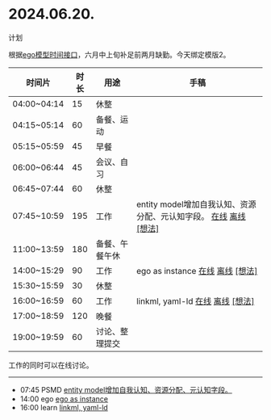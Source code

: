 # 2024.06.20.
计划  

根据[ego模型时间接口](https://gitee.com/hyg/blog/blob/master/timeflow.md)，六月中上旬补足前两月缺勤。今天绑定模版2。

| 时间片 | 时长 | 用途 | 手稿 |
| --- | --- | --- | --- |
| 04:00~04:14 | 15 | 休整 |  |
| 04:15~05:14 | 60 | 备餐、运动 |  |
| 05:15~05:59 | 45 | 早餐 |  |
| 06:00~06:44 | 45 | 会议、自习 |  |
| 06:45~07:44 | 60 | 休整 |  |
| 07:45~10:59 | 195 | 工作 | entity model增加自我认知、资源分配、元认知字段。  [在线](http://simp.ly/p/3GXNTh) [离线](../../draft/2024/06/20240620074500.md) <a href="mailto:huangyg@mars22.com?subject=关于2024.06.20.[entity model增加自我认知、资源分配、元认知字段。]任务&body=日期: 20240620%0D%0A序号: 5%0D%0A手稿:../../draft/2024/06/20240620074500.md%0D%0A---请勿修改邮件主题及以上内容 从下一行开始写您的想法---%0D%0A">[想法]</a> |
| 11:00~13:59 | 180 | 备餐、午餐午休 |  |
| 14:00~15:29 | 90 | 工作 | ego as instance  [在线](http://simp.ly/p/lsBYG9) [离线](../../draft/2024/06/20240620140000.md) <a href="mailto:huangyg@mars22.com?subject=关于2024.06.20.[ego as instance]任务&body=日期: 20240620%0D%0A序号: 7%0D%0A手稿:../../draft/2024/06/20240620140000.md%0D%0A---请勿修改邮件主题及以上内容 从下一行开始写您的想法---%0D%0A">[想法]</a> |
| 15:30~15:59 | 30 | 休整 |  |
| 16:00~16:59 | 60 | 工作 | linkml, yaml-ld  [在线](http://simp.ly/p/MpcbHD) [离线](../../draft/2024/06/20240620160000.md) <a href="mailto:huangyg@mars22.com?subject=关于2024.06.20.[linkml, yaml-ld]任务&body=日期: 20240620%0D%0A序号: 9%0D%0A手稿:../../draft/2024/06/20240620160000.md%0D%0A---请勿修改邮件主题及以上内容 从下一行开始写您的想法---%0D%0A">[想法]</a> |
| 17:00~18:59 | 120 | 晚餐 |  |
| 19:00~19:59 | 60 | 讨论、整理提交 |  |

工作的同时可以在线讨论。

---

- 07:45	PSMD  [entity model增加自我认知、资源分配、元认知字段。](../../../draft/2024/06/20240620074500.md)
- 14:00	ego  [ego as instance](../../../draft/2024/06/20240620140000.md)
- 16:00	learn  [linkml, yaml-ld](../../../draft/2024/06/20240620160000.md)
